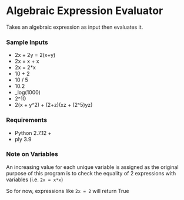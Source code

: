 # Algebraic Expression Evaluator

Takes an algebraic expression as input then evaluates it.

### Sample Inputs

* 2x + 2y = 2(x+y)
* 2x = x + x
* 2x = 2\*x
* 10 + 2
* 10 / 5
* 10.2 
* \_log(1000)
* 2^10
* 2(x + y\^2) + (2\+z)(xz \+ (2\^5)yz)

### Requirements

* Python 2.7.12 +
* ply 3.9

### Note on Variables

An increasing value for each unique variable is assigned as the original purpose of this program is to check the equality of 2 expressions with variables (i.e. `2x = x*x`)

So for now, expressions like `2x = 2` will return True
